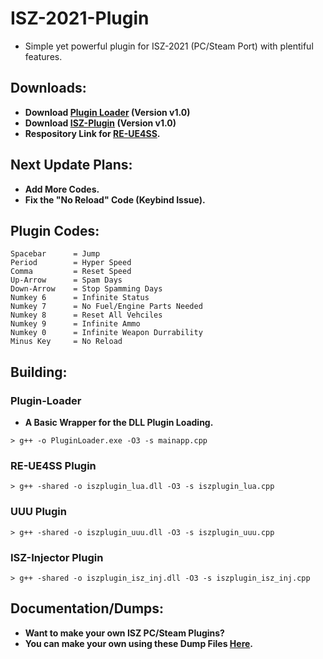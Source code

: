 # ISZ-2021-Plugin
- Simple yet powerful plugin for ISZ-2021 (PC/Steam Port) with plentiful features.

## Downloads:
- **Download [Plugin Loader](https://github.com/Cracko298/ISZ-2021-Plugin/releases/download/v1/PluginLoader.exe) (Version v1.0)**
- **Download [ISZ-Plugin](https://github.com/Cracko298/ISZ-2021-Plugin/releases/download/v1/iszplugin.dll) (Version v1.0)**
- **Respository Link for [RE-UE4SS](https://github.com/UE4SS-RE/RE-UE4SS).**

## Next Update Plans:
- **Add More Codes.**
- **Fix the "No Reload" Code (Keybind Issue).**

## Plugin Codes:
```
Spacebar      = Jump
Period        = Hyper Speed
Comma         = Reset Speed
Up-Arrow      = Spam Days
Down-Arrow    = Stop Spamming Days
Numkey 6      = Infinite Status
Numkey 7      = No Fuel/Engine Parts Needed
Numkey 8      = Reset All Vehciles
Numkey 9      = Infinite Ammo
Numkey 0      = Infinite Weapon Durrability
Minus Key     = No Reload
```

## Building:

### Plugin-Loader
- **A Basic Wrapper for the DLL Plugin Loading.**
```
> g++ -o PluginLoader.exe -O3 -s mainapp.cpp
```
### RE-UE4SS Plugin
```
> g++ -shared -o iszplugin_lua.dll -O3 -s iszplugin_lua.cpp
```
### UUU Plugin
```
> g++ -shared -o iszplugin_uuu.dll -O3 -s iszplugin_uuu.cpp
```
### ISZ-Injector Plugin
```
> g++ -shared -o iszplugin_isz_inj.dll -O3 -s iszplugin_isz_inj.cpp
```

## Documentation/Dumps:
- **Want to make your own ISZ PC/Steam Plugins?**
- **You can make your own using these Dump Files [Here](https://github.com/Cracko298/ISZ-Cheat-Sheet).**
